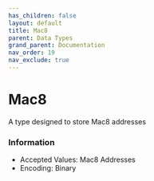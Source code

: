 ```yaml
---
has_children: false
layout: default
title: Mac8
parent: Data Types
grand_parent: Documentation
nav_order: 19
nav_exclude: true
---
```


# Mac8
A type designed to store Mac8 addresses

### Information
- Accepted Values: Mac8 Addresses
- Encoding: Binary
